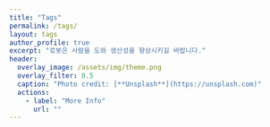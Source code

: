 ```yaml
---
title: "Tags"
permalink: /tags/
layout: tags
author_profile: true
excerpt: "로봇은 사람을 도와 생산성을 향상시키길 바랍니다."
header:
  overlay_image: /assets/img/theme.png
  overlay_filter: 0.5
  caption: "Photo credit: [**Unsplash**](https://unsplash.com)"
  actions:
    - label: "More Info"
      url: ""
---
```

